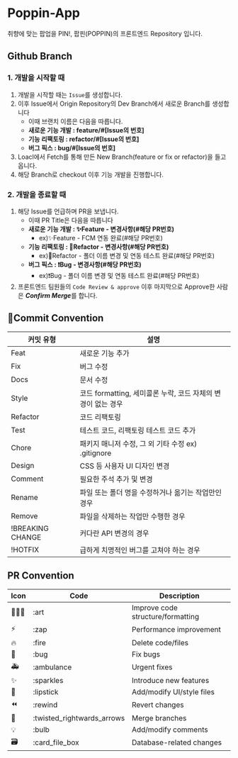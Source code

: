 # Poppin-App

취향에 맞는 팝업을 PIN!, 팝핀(POPPIN)의 프론트엔드 Repository 입니다.

## Github Branch

### 1. 개발을 시작할 때
1. 개발을 시작할 때는 `Issue`를 생성합니다.
2. 이후 Issue에서 Origin Repository의 Dev Branch에서 새로운 Branch를 생성합니다
    - 이때 브랜치 이름은 다음을 따릅니다.
    - **새로운 기능 개발 : feature/#[Issue의 번호]**
    - **기능 리팩토링 : refactor/#[Issue의 번호]**
    - **버그 픽스 : bug/#[Issue의 번호]**
3. Loacl에서 Fetch를 통해 만든 New Branch(feature or fix or refactor)을 들고옵니다.
4. 해당 Branch로 checkout 이후 기능 개발을 진행합니다.

### 2. 개발을 종료할 때
1. 해당 Issue를 언급하며 PR을 보냅니다.
   - 이때 PR Title은 다음을 따릅니다
   - **새로운 기능 개발 : ✨Feature - 변경사항(#해당 PR번호)**
       - ex)✨Feature - FCM 연동 완료(#해당 PR번호)
   - **기능 리팩토링 : 🎨Refactor - 변경사항(#해당 PR번호)**
       -  ex)🎨Refactor - 폴더 이름 변경 및 연동 테스트 완료(#해당 PR번호)
   -  **버그 픽스 : ❗Bug - 변경사항(#해당 PR번호)**
       -  ex)❗Bug - 폴더 이름 변경 및 연동 테스트 완료(#해당 PR번호)
2. 프론트엔드 팀원들의 `Code Review & approve` 이후 마지막으로 Approve한 사람은 ***Confirm Merge***를 합니다.


## 🎯Commit Convention

| 커밋 유형 | 설명 |
| --- | --- |
| Feat | 새로운 기능 추가 |
| Fix | 버그 수정 |
| Docs | 문서 수정 |
| Style | 코드 formatting, 세미콜론 누락, 코드 자체의 변경이 없는 경우 |
| Refactor | 코드 리팩토링 |
| Test | 테스트 코드, 리팩토링 테스트 코드 추가 |
| Chore | 패키지 매니저 수정, 그 외 기타 수정 ex) .gitignore |
| Design | CSS 등 사용자 UI 디자인 변경 |
| Comment | 필요한 주석 추가 및 변경 |
| Rename | 파일 또는 폴더 명을 수정하거나 옮기는 작업만인 경우 |
| Remove | 파일을 삭제하는 작업만 수행한 경우 |
| !BREAKING CHANGE | 커다란 API 변경의 경우 |
| !HOTFIX | 급하게 치명적인 버그를 고쳐야 하는 경우 |


## PR Convention
| Icon | Code | Description |
| --- | --- | --- |
| 🧑🏻‍🎨 | :art | Improve code structure/formatting |
| ⚡️ | :zap | Performance improvement |
| 🔥 | :fire | Delete code/files |
| 🐛 | :bug | Fix bugs |
| 🚑 | :ambulance | Urgent fixes |
| ✨ | :sparkles | Introduce new features |
| 💄 | :lipstick | Add/modify UI/style files |
| ⏪ | :rewind | Revert changes |
| 🔀 | :twisted_rightwards_arrows | Merge branches |
| 💡 | :bulb | Add/modify comments |
| 🗃 | :card_file_box | Database-related changes |
